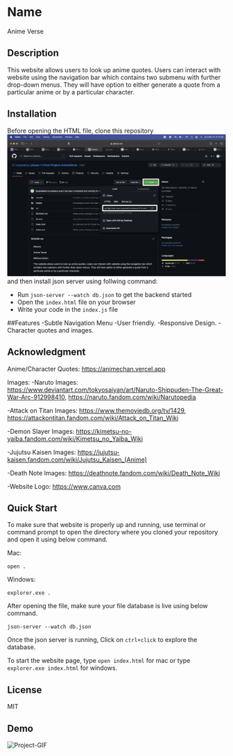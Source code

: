 # Name

Anime Verse


## Description

   This website allows users to look up anime quotes. Users can interact with website using the navigation bar which contains two submenu with further drop-down menus. They will have option to either generate a quote from a particular anime or by a particular character.
   
   
## Installation

Before opening the HTML file, clone this repository 
![Fork repository](https://github.com/hurpreetca/phase-1-Final-Project-AnimeVerse/blob/main/fork.png)
and then install json server using follwing command:

- Run `json-server --watch db.json` to get the backend started
- Open the `index.html` file on your browser
- Write your code in the `index.js` file

##Features
-Subtle Navigation Menu
-User friendly.
-Responsive Design.
-Character quotes and images.

## Acknowledgment

Anime/Character Quotes: https://animechan.vercel.app

Images:
-Naruto Images: https://www.deviantart.com/tokyosaiyan/art/Naruto-Shippuden-The-Great-War-Arc-912998410, https://naruto.fandom.com/wiki/Narutopedia

-Attack on Titan Images: https://www.themoviedb.org/tv/1429, https://attackontitan.fandom.com/wiki/Attack_on_Titan_Wiki

-Demon Slayer Images: https://kimetsu-no-yaiba.fandom.com/wiki/Kimetsu_no_Yaiba_Wiki

-Jujutsu Kaisen Images: https://jujutsu-kaisen.fandom.com/wiki/Jujutsu_Kaisen_(Anime)

-Death Note Images: https://deathnote.fandom.com/wiki/Death_Note_Wiki

-Website Logo: https://www.canva.com

## Quick Start

To make sure that website is properly up and running, use terminal or command prompt to open the directory where you cloned your repository and open it using below command.

Mac:
```
open .
```
Windows:
```
explorer.exe . 
```
After opening the file, make sure your file database is live using below command.
```
json-server --watch db.json
```
Once the json server is running, Click on `ctrl+click` to explore the database.

To start the website page, type `open index.html` for mac or type `explorer.exe index.html` for windows.

## License

MIT

## Demo
![Project-GIF](https://media.giphy.com/media/v1.Y2lkPTc5MGI3NjExOTM2Mzk2MTI2M2NlMmY0MTBmOGMwMmMyNzA5ZDllMzU0ZGYwNmQ2NiZlcD12MV9pbnRlcm5hbF9naWZzX2dpZklkJmN0PWc/Zzcp6RYxMmjZwQVMyE/giphy.gif)
